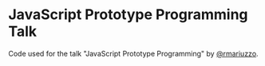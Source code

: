 JavaScript Prototype Programming Talk
=====================================

Code used for the talk "JavaScript Prototype Programming" by [@rmariuzzo](https://github.com/rmariuzzo).
